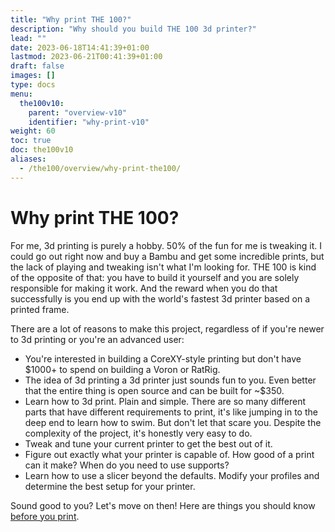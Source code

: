 ```yaml
---
title: "Why print THE 100?"
description: "Why should you build THE 100 3d printer?"
lead: ""
date: 2023-06-18T14:41:39+01:00
lastmod: 2023-06-21T00:41:39+01:00
draft: false
images: []
type: docs
menu:
  the100v10:
    parent: "overview-v10"
    identifier: "why-print-v10"
weight: 60
toc: true
doc: the100v10
aliases:
  - /the100/overview/why-print-the100/
---
```

# Why print THE 100?
For me, 3d printing is purely a hobby. 50% of the fun for me is tweaking it. I could go out right now and buy a Bambu and get some incredible prints, but the lack of playing and tweaking isn't what I'm looking for. THE 100 is kind of the opposite of that: you have to build it yourself and you are solely responsible for making it work. And the reward when you do that successfully is you end up with the world's fastest 3d printer based on a printed frame. 

There are a lot of reasons to make this project, regardless of if you're newer to 3d printing or you're an advanced user:

  * You're interested in building a CoreXY-style printing but don't have $1000+ to spend on building a Voron or RatRig.
  * The idea of 3d printing a 3d printer just sounds fun to you. Even better that the entire thing is open source and can be built for ~$350.
  * Learn how to 3d print. Plain and simple. There are so many different parts that have different requirements to print, it's like jumping in to the deep end to learn how to swim. But don't let that scare you. Despite the complexity of the project, it's honestly very easy to do. 
  * Tweak and tune your current printer to get the best out of it.
  * Figure out exactly what your printer is capable of. How good of a print can it make? When do you need to use supports? 
  * Learn how to use a slicer beyond the defaults. Modify your profiles and determine the best setup for your printer.

Sound good to you? Let's move on then! Here are things you should know <a href="/the100/1.0/overview/before-you-print">before you print</a>.